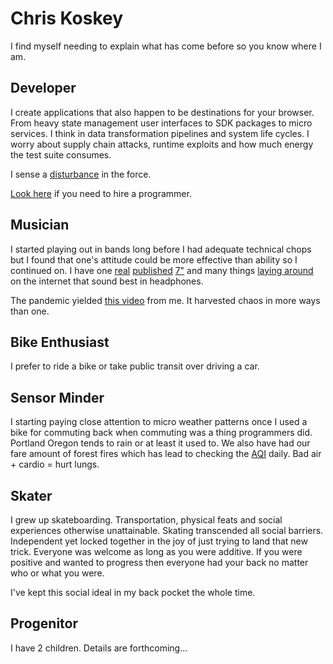 # Chris Koskey

I find myself needing to explain what has come before so you know where I am.

## Developer

I create applications that also happen to be destinations for your browser. From heavy state management user interfaces to SDK packages to micro services.
I think in data transformation pipelines and system life cycles.
I worry about supply chain attacks, runtime exploits and how much energy the test suite consumes.

I sense a [disturbance](https://github.com/phoenixframework/phoenix_live_view) in the force.

[Look here](https://www.linkedin.com/in/koskey/) if you need to hire a programmer.

## Musician

I started playing out in bands long before I had adequate technical chops but I found that one's attitude could be more effective than ability so I continued on.
I have one [real](https://www.avclub.com/stereolab-pulse-of-the-early-brain-review-1849487080#:~:text=inch%20single%20with-,Soi%2DDisant%20in%201998,-.%20Occasionally%2C%23the%20compositions) [published](https://www.youtube.com/watch?v=vXFyGpZzUpA) [7"](https://www.discogs.com/master/206410-Stereolab-Soi-Disant-Symbolic-Logic-Of-Now-Glitterati-Cruiser) and many things [laying around](https://soundcloud.com/thebacksof) on the internet that sound best in headphones.

The pandemic yielded [this video](https://www.youtube.com/watch?v=jKG8GjcVH9s&t=48s&ab_channel=thebacksof) from me. It harvested chaos in more ways than one.

## Bike Enthusiast

I prefer to ride a bike or take public transit over driving a car.

## Sensor Minder

I starting paying close attention to micro weather patterns once I used a bike for commuting back when commuting was a thing programmers did. Portland Oregon tends to rain or at least it used to. We also have had our fare amount of forest fires which has lead to checking the [AQI](https://oraqi.deq.state.or.us/home/map) daily. Bad air + cardio = hurt lungs.

## Skater

I grew up skateboarding. Transportation, physical feats and social experiences otherwise unattainable. Skating transcended all social barriers.
Independent yet locked together in the joy of just trying to land that new trick. Everyone was welcome as long as you were additive.
If you were positive and wanted to progress then everyone had your back no matter who or what you were.

I've kept this social ideal in my back pocket the whole time.

## Progenitor

I have 2 children. Details are forthcoming...
